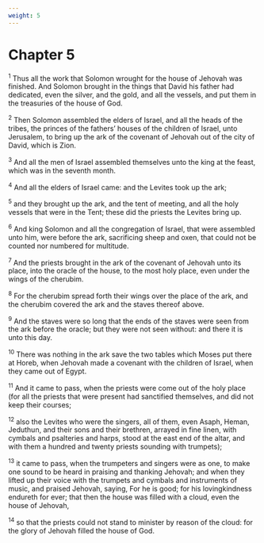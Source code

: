 ```yaml
---
weight: 5
---
```


# Chapter 5

<sup>1</sup> Thus all the work that Solomon wrought for the house of Jehovah was finished. And Solomon brought in the things that David his father had dedicated, even the silver, and the gold, and all the vessels, and put them in the treasuries of the house of God. 

<sup>2</sup> Then Solomon assembled the elders of Israel, and all the heads of the tribes, the princes of the fathers’ houses of the children of Israel, unto Jerusalem, to bring up the ark of the covenant of Jehovah out of the city of David, which is Zion. 

<sup>3</sup> And all the men of Israel assembled themselves unto the king at the feast, which was in the seventh month. 

<sup>4</sup> And all the elders of Israel came: and the Levites took up the ark; 

<sup>5</sup> and they brought up the ark, and the tent of meeting, and all the holy vessels that were in the Tent; these did the priests the Levites bring up. 

<sup>6</sup> And king Solomon and all the congregation of Israel, that were assembled unto him, were before the ark, sacrificing sheep and oxen, that could not be counted nor numbered for multitude. 

<sup>7</sup> And the priests brought in the ark of the covenant of Jehovah unto its place, into the oracle of the house, to the most holy place, even under the wings of the cherubim. 

<sup>8</sup> For the cherubim spread forth their wings over the place of the ark, and the cherubim covered the ark and the staves thereof above. 

<sup>9</sup> And the staves were so long that the ends of the staves were seen from the ark before the oracle; but they were not seen without: and there it is unto this day. 

<sup>10</sup> There was nothing in the ark save the two tables which Moses put there at Horeb, when Jehovah made a covenant with the children of Israel, when they came out of Egypt. 

<sup>11</sup> And it came to pass, when the priests were come out of the holy place (for all the priests that were present had sanctified themselves, and did not keep their courses; 

<sup>12</sup> also the Levites who were the singers, all of them, even Asaph, Heman, Jeduthun, and their sons and their brethren, arrayed in fine linen, with cymbals and psalteries and harps, stood at the east end of the altar, and with them a hundred and twenty priests sounding with trumpets); 

<sup>13</sup> it came to pass, when the trumpeters and singers were as one, to make one sound to be heard in praising and thanking Jehovah; and when they lifted up their voice with the trumpets and cymbals and instruments of music, and praised Jehovah, saying, For he is good; for his lovingkindness endureth for ever; that then the house was filled with a cloud, even the house of Jehovah, 

<sup>14</sup> so that the priests could not stand to minister by reason of the cloud: for the glory of Jehovah filled the house of God. 


